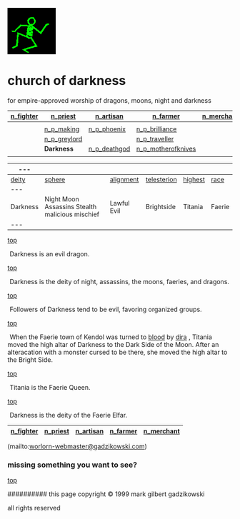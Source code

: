 ![dancer](assets/dancer.gif)

# church of darkness



 for empire-approved worship of dragons, moons, night and darkness

|  [n_fighter](n_fighter.md)  |  [n_priest](n_priest.md)          |  [n_artisan](n_artisan.md)        |  [n_farmer](n_farmer.md)                      |  [n_merchant](n_merchant.md)  | 
| --------------------------- | --------------------------------- | --------------------------------- | --------------------------------------------- | ----------------------------- | 
|                             |                                   |                                   |                                               |                               | 
|                             |  [n_p_making](n_p_making.md)      |  [n_p_phoenix](n_p_phoenix.md)    |  [n_p_brilliance](n_p_brilliance.md)          |                               | 
|                             |  [n_p_greylord](n_p_greylord.md)  |                                   |  [n_p_traveller](n_p_traveller.md)            |                               | 
|                             | **Darkness**                      |  [n_p_deathgod](n_p_deathgod.md)  |  [n_p_motherofknives](n_p_motherofknives.md)  |                               | 
|                             |                                   |                                   |                                               |                               | 

 





 

|  ---             |                                                   |                          |                              |                      |                | 
| ---------------- | ------------------------------------------------- | ------------------------ | ---------------------------- | -------------------- | -------------- | 
|  [deity](deity)  |  [sphere](sphere)                                 |  [alignment](alignment)  |  [telesterion](telesterion)  |  [highest](highest)  |  [race](race)  | 
|  ---             |                                                   |                          |                              |                      |                | 
|  Darkness        |  Night Moon Assassins Stealth malicious mischief  |  Lawful Evil             |  Brightside                  |  Titania             |  Faerie        | 
|  ---             |                                                   |                          |                              |                      |                | 

 

 [top](#top) 







 

 ![xparent](assets/xparent.gif)  Darkness is an evil dragon. 

 [top](#top) 







 

 ![xparent](assets/xparent.gif)  Darkness is the deity of night, assassins, the moons, faeries, and dragons. 

 [top](#top) 







 

 ![xparent](assets/xparent.gif)  Followers of Darkness tend to be evil, favoring organized groups. 

 [top](#top) 







 

 ![xparent](assets/xparent.gif)  When the Faerie town of Kendol was turned to  [blood](blood.md)  by  [dira](dira.md) , Titania moved the high altar of Darkness to the Dark Side of the Moon. After an alteracation with a monster cursed to be there, she moved the high altar to the Bright Side. 

 [top](#top) 







 

 ![xparent](assets/xparent.gif)  Titania is the Faerie Queen. 

 [top](#top) 







 

 ![xparent](assets/xparent.gif)  Darkness is the deity of the Faerie Elfar. 





 

|  [n_fighter](n_fighter.md)  |  [n_priest](n_priest.md)  |  [n_artisan](n_artisan.md)  |  [n_farmer](n_farmer.md)  |  [n_merchant](n_merchant.md)  | 
| --------------------------- | ------------------------- | --------------------------- | ------------------------- | ----------------------------- | 

 

 (mailto:worlorn-webmaster@gadzikowski.com) 

 
### missing something you want to see?



 [top](#top) 

 
########## this page copyright © 1999 mark gilbert gadzikowski

 all rights reserved